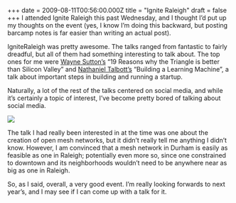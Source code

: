 +++
date = 2009-08-11T00:56:00.000Z
title = "Ignite Raleigh"
draft = false
+++
I attended Ignite Raleigh this past Wednesday, and I thought I’d put up
my thoughts on the event (yes, I know I’m doing this backward, but
posting barcamp notes is far easier than writing an actual post).

IgniteRaleigh was pretty awesome. The talks ranged from fantastic to
fairly dreadful, but all of them had something interesting to talk
about. The top ones for me were [Wayne
Sutton’s](http://wayne-sutton.com/) “19 Reasons why the Triangle is
better than Silicon Valley” and [Nathaniel
Talbott’s](http://blog.talbott.ws/) “Building a Learning Machine”, a
talk about important steps in building and running a startup.

Naturally, a lot of the rest of the talks centered on social media, and
while it’s certainly a topic of interest, I’ve become pretty bored of
talking about social media.

![](http://i459.photobucket.com/albums/qq316/jcsackett/Picture1.png)

The talk I had really been interested in at the time was one about the
creation of open mesh networks, but it didn’t really tell me anything I
didn’t know. However, I am convinced that a mesh network in Durham is
easily as feasible as one in Raleigh; potentially even more so, since
one constrained to downtown and its neighborhoods wouldn’t need to be
anywhere near as big as one in Raleigh.

So, as I said, overall, a very good event. I’m really looking forwards
to next year’s, and I may see if I can come up with a talk for it.
